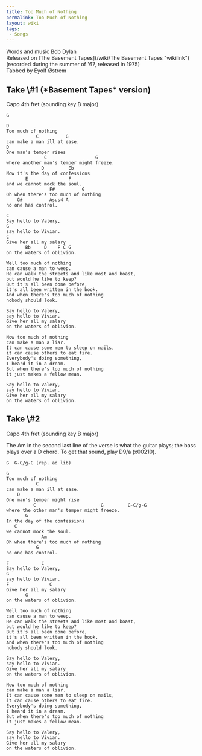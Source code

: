 ```yaml
---
title: Too Much of Nothing
permalink: Too Much of Nothing
layout: wiki
tags:
 - Songs
---
```


Words and music Bob Dylan  
Released on [The Basement Tapes](/wiki/The Basement Tapes "wikilink")
(recorded during the summer of '67, released in 1975)  
Tabbed by Eyolf Østrem

<h2 class="songversion">
Take \#1 (*Basement Tapes* version)

</h2>
Capo 4th fret (sounding key B major)

    G

    D
    Too much of nothing
               C          G
    can make a man ill at ease.
    D
    One man's temper rises
                  C                  G
    where another man's temper might freeze.
                 D         Eb
    Now it's the day of confessions
           E               F
    and we cannot mock the soul.
                    F#          G
    Oh when there's too much of nothing
        G#          Asus4 A
    no one has control.

    C
    Say hello to Valery,
    G
    say hello to Vivian.
    C
    Give her all my salary
           Bb     D    F C G
    on the waters of oblivion.

    Well too much of nothing
    can cause a man to weep.
    He can walk the streets and like most and boast,
    but would he like to keep?
    But it's all been done before,
    it's all been written in the book.
    And when there's too much of nothing
    nobody should look.

    Say hello to Valery,
    say hello to Vivian.
    Give her all my salary
    on the waters of oblivion.

    Now too much of nothing
    can make a man a liar.
    It can cause some men to sleep on nails,
    it can cause others to eat fire.
    Everybody's doing something,
    I heard it in a dream.
    But when there's too much of nothing
    it just makes a fellow mean.

    Say hello to Valery,
    say hello to Vivian.
    Give her all my salary
    on the waters of oblivion.

<h2 class="songversion">
Take \#2

</h2>
Capo 4th fret (sounding key B major)

The Am in the second last line of the verse is what the guitar plays;
the bass plays over a D chord. To get that sound, play D9/a (x00210).

    G  G-C/g-G (rep. ad lib)

    G
    Too much of nothing
               C
    can make a man ill at ease.
        D
    One man's temper might rise
              C                        G         G-C/g-G
    where the other man's temper might freeze.
           G
    In the day of the confessions
       C
    we cannot mock the soul.
                 Am
    Oh when there's too much of nothing
               G
    no one has control.

    F            C
    Say hello to Valery,
    G
    say hello to Vivian.
    F               C
    Give her all my salary
           G
    on the waters of oblivion.

    Well too much of nothing
    can cause a man to weep.
    He can walk the streets and like most and boast,
    but would he like to keep?
    But it's all been done before,
    it's all been written in the book.
    And when there's too much of nothing
    nobody should look.

    Say hello to Valery,
    say hello to Vivian.
    Give her all my salary
    on the waters of oblivion.

    Now too much of nothing
    can make a man a liar.
    It can cause some men to sleep on nails,
    it can cause others to eat fire.
    Everybody's doing something,
    I heard it in a dream.
    But when there's too much of nothing
    it just makes a fellow mean.

    Say hello to Valery,
    say hello to Vivian.
    Give her all my salary
    on the waters of oblivion.
